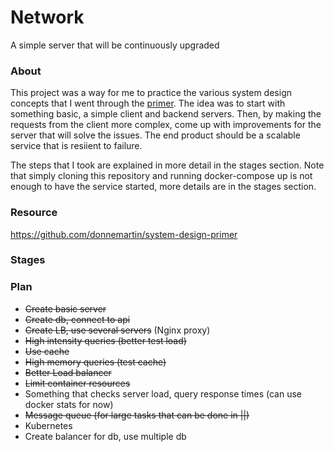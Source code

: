 # Network
A simple server that will be continuously upgraded

### About
This project was a way for me to practice the various system design concepts that I went through the [primer](https://github.com/donnemartin/system-design-primer).
The idea was to start with something basic, a simple client and backend servers. Then, by making the requests from the client more complex, come up with improvements for the server that will solve the issues. The end product should be a scalable service that is resiient to failure.

The steps that I took are explained in more detail in the stages section.
Note that simply cloning this repository and running docker-compose up is not enough to have the service started, more details are in the stages section.


### Resource
https://github.com/donnemartin/system-design-primer

### Stages

### Plan
- ~~Create basic server~~
- ~~Create db, connect to api~~
- ~~Create LB, use several servers~~ (Nginx proxy)
- ~~High intensity queries (better test load)~~
- ~~Use cache~~
- ~~High memory queries (test cache)~~
- ~~Better Load balancer~~
- ~~Limit container resources~~
- Something that checks server load, query response times (can use docker stats for now)
- ~~Message queue (for large tasks that can be done in ||)~~
- Kubernetes
- Create balancer for db, use multiple db
